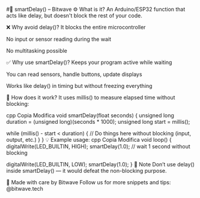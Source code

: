 #📘 smartDelay() – Bitwave
⚙️ What is it?
An Arduino/ESP32 function that acts like delay, but doesn't block the rest of your code.

❌ Why avoid delay()?
It blocks the entire microcontroller

No input or sensor reading during the wait

No multitasking possible

✅ Why use smartDelay()?
Keeps your program active while waiting

You can read sensors, handle buttons, update displays

Works like delay() in timing but without freezing everything

🧠 How does it work?
It uses millis() to measure elapsed time without blocking:

cpp
Copia
Modifica
void smartDelay(float seconds) {
  unsigned long duration = (unsigned long)(seconds * 1000);
  unsigned long start = millis();

  while (millis() - start < duration) {
    // Do things here without blocking (input, output, etc.)
  }
}
💡 Example usage:
cpp
Copia
Modifica
void loop() {
  digitalWrite(LED_BUILTIN, HIGH);
  smartDelay(1.0); // wait 1 second without blocking

  digitalWrite(LED_BUILTIN, LOW);
  smartDelay(1.0);
}
📌 Note
Don’t use delay() inside smartDelay() — it would defeat the non-blocking purpose.

🔧 Made with care by Bitwave
Follow us for more snippets and tips: @bitwave.tech
